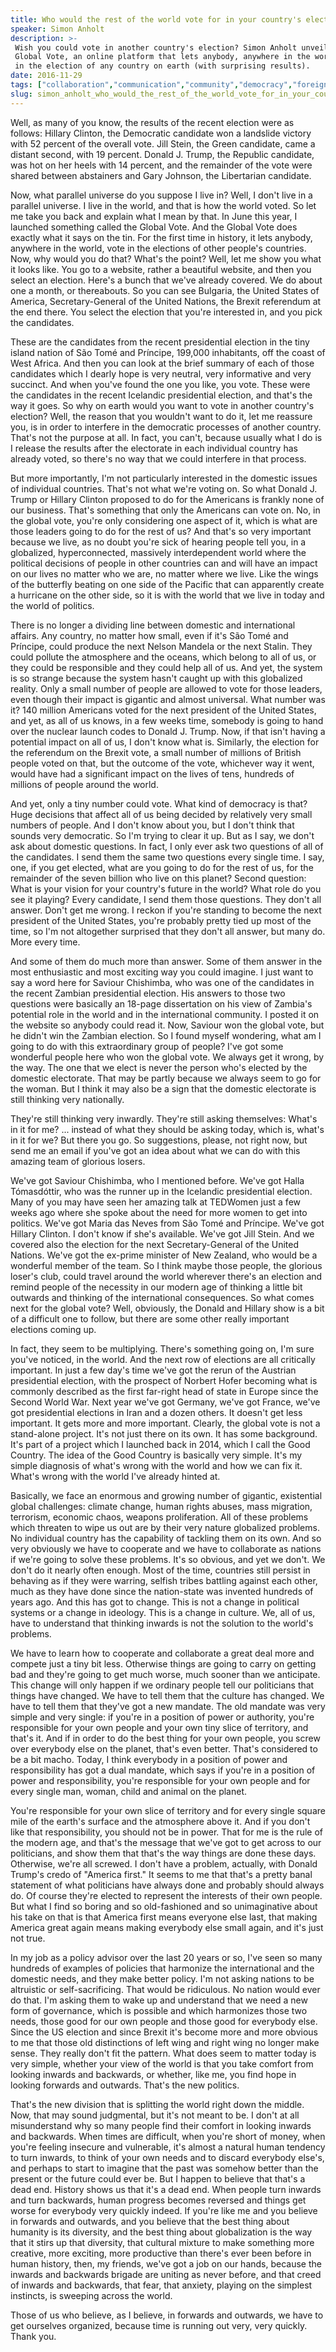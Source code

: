 ```yaml
---
title: Who would the rest of the world vote for in your country's election?
speaker: Simon Anholt
description: >-
 Wish you could vote in another country's election? Simon Anholt unveils the
 Global Vote, an online platform that lets anybody, anywhere in the world, "vote"
 in the election of any country on earth (with surprising results).
date: 2016-11-29
tags: ["collaboration","communication","community","democracy","foreign-policy","global-issues","economics","future","government","history","innovation","policy","social-change","politics","society","tedx","world-cultures"]
slug: simon_anholt_who_would_the_rest_of_the_world_vote_for_in_your_country_s_election
---
```


Well, as many of you know, the results of the recent election were as follows: Hillary
Clinton, the Democratic candidate won a landslide victory with 52 percent of the overall
vote. Jill Stein, the Green candidate, came a distant second, with 19 percent. Donald J.
Trump, the Republic candidate, was hot on her heels with 14 percent, and the remainder of
the vote were shared between abstainers and Gary Johnson, the Libertarian
candidate.

Now, what parallel universe do you suppose I live in? Well, I don't live in a parallel
universe. I live in the world, and that is how the world voted. So let me take you back
and explain what I mean by that. In June this year, I launched something called the Global
Vote. And the Global Vote does exactly what it says on the tin. For the first time in
history, it lets anybody, anywhere in the world, vote in the elections of other people's
countries. Now, why would you do that? What's the point? Well, let me show you what it
looks like. You go to a website, rather a beautiful website, and then you select an
election. Here's a bunch that we've already covered. We do about one a month, or
thereabouts. So you can see Bulgaria, the United States of America, Secretary-General of
the United Nations, the Brexit referendum at the end there. You select the election that
you're interested in, and you pick the candidates.

These are the candidates from the recent presidential election in the tiny island nation
of São Tomé and Príncipe, 199,000 inhabitants, off the coast of West Africa. And then you
can look at the brief summary of each of those candidates which I dearly hope is very
neutral, very informative and very succinct. And when you've found the one you like, you
vote. These were the candidates in the recent Icelandic presidential election, and that's
the way it goes. So why on earth would you want to vote in another country's election?
Well, the reason that you wouldn't want to do it, let me reassure you, is in order to
interfere in the democratic processes of another country. That's not the purpose at all.
In fact, you can't, because usually what I do is I release the results after the
electorate in each individual country has already voted, so there's no way that we could
interfere in that process.

But more importantly, I'm not particularly interested in the domestic issues of individual
countries. That's not what we're voting on. So what Donald J. Trump or Hillary Clinton
proposed to do for the Americans is frankly none of our business. That's something that
only the Americans can vote on. No, in the global vote, you're only considering one aspect
of it, which is what are those leaders going to do for the rest of us? And that's so very
important because we live, as no doubt you're sick of hearing people tell you, in a
globalized, hyperconnected, massively interdependent world where the political decisions
of people in other countries can and will have an impact on our lives no matter who we
are, no matter where we live. Like the wings of the butterfly beating on one side of the
Pacific that can apparently create a hurricane on the other side, so it is with the world
that we live in today and the world of politics.

There is no longer a dividing line between domestic and international affairs. Any
country, no matter how small, even if it's São Tomé and Príncipe, could produce the next
Nelson Mandela or the next Stalin. They could pollute the atmosphere and the oceans, which
belong to all of us, or they could be responsible and they could help all of us. And yet,
the system is so strange because the system hasn't caught up with this globalized reality.
Only a small number of people are allowed to vote for those leaders, even though their
impact is gigantic and almost universal. What number was it? 140 million Americans voted
for the next president of the United States, and yet, as all of us knows, in a few weeks
time, somebody is going to hand over the nuclear launch codes to Donald J. Trump. Now, if
that isn't having a potential impact on all of us, I don't know what is. Similarly, the
election for the referendum on the Brexit vote, a small number of millions of British
people voted on that, but the outcome of the vote, whichever way it went, would have had a
significant impact on the lives of tens, hundreds of millions of people around the
world.

And yet, only a tiny number could vote. What kind of democracy is that? Huge decisions that
affect all of us being decided by relatively very small numbers of people. And I don't
know about you, but I don't think that sounds very democratic. So I'm trying to clear it
up. But as I say, we don't ask about domestic questions. In fact, I only ever ask two
questions of all of the candidates. I send them the same two questions every single time.
I say, one, if you get elected, what are you going to do for the rest of us, for the
remainder of the seven billion who live on this planet? Second question: What is your
vision for your country's future in the world? What role do you see it playing? Every
candidate, I send them those questions. They don't all answer. Don't get me wrong. I
reckon if you're standing to become the next president of the United States, you're
probably pretty tied up most of the time, so I'm not altogether surprised that they don't
all answer, but many do. More every time.

And some of them do much more than answer. Some of them answer in the most enthusiastic
and most exciting way you could imagine. I just want to say a word here for Saviour
Chishimba, who was one of the candidates in the recent Zambian presidential election. His
answers to those two questions were basically an 18-page dissertation on his view of
Zambia's potential role in the world and in the international community. I posted it on
the website so anybody could read it. Now, Saviour won the global vote, but he didn't win
the Zambian election. So I found myself wondering, what am I going to do with this
extraordinary group of people? I've got some wonderful people here who won the global
vote. We always get it wrong, by the way. The one that we elect is never the person who's
elected by the domestic electorate. That may be partly because we always seem to go for
the woman. But I think it may also be a sign that the domestic electorate is still
thinking very nationally.

They're still thinking very inwardly. They're still asking themselves: What's in it for
me? ... instead of what they should be asking today, which is, what's in it for we? But
there you go. So suggestions, please, not right now, but send me an email if you've got an
idea about what we can do with this amazing team of glorious losers. 

We've got Saviour Chishimba, who I mentioned before. We've got Halla Tómasdóttir, who was
the runner up in the Icelandic presidential election. Many of you may have seen her
amazing talk at TEDWomen just a few weeks ago where she spoke about the need for more
women to get into politics. We've got Maria das Neves from São Tomé and Príncipe. We've
got Hillary Clinton. I don't know if she's available. We've got Jill Stein. And we covered
also the election for the next Secretary-General of the United Nations. We've got the
ex-prime minister of New Zealand, who would be a wonderful member of the team. So I think
maybe those people, the glorious loser's club, could travel around the world wherever
there's an election and remind people of the necessity in our modern age of thinking a
little bit outwards and thinking of the international consequences. So what comes next for
the global vote? Well, obviously, the Donald and Hillary show is a bit of a difficult one
to follow, but there are some other really important elections coming up.

In fact, they seem to be multiplying. There's something going on, I'm sure you've noticed,
in the world. And the next row of elections are all critically important. In just a few
day's time we've got the rerun of the Austrian presidential election, with the prospect of
Norbert Hofer becoming what is commonly described as the first far-right head of state in
Europe since the Second World War. Next year we've got Germany, we've got France, we've
got presidential elections in Iran and a dozen others. It doesn't get less important. It
gets more and more important. Clearly, the global vote is not a stand-alone project. It's
not just there on its own. It has some background. It's part of a project which I launched
back in 2014, which I call the Good Country. The idea of the Good Country is basically
very simple. It's my simple diagnosis of what's wrong with the world and how we can fix
it. What's wrong with the world I've already hinted at.

Basically, we face an enormous and growing number of gigantic, existential global
challenges: climate change, human rights abuses, mass migration, terrorism, economic
chaos, weapons proliferation. All of these problems which threaten to wipe us out are by
their very nature globalized problems. No individual country has the capability of
tackling them on its own. And so very obviously we have to cooperate and we have to
collaborate as nations if we're going to solve these problems. It's so obvious, and yet we
don't. We don't do it nearly often enough. Most of the time, countries still persist in
behaving as if they were warring, selfish tribes battling against each other, much as they
have done since the nation-state was invented hundreds of years ago. And this has got to
change. This is not a change in political systems or a change in ideology. This is a
change in culture. We, all of us, have to understand that thinking inwards is not the
solution to the world's problems.

We have to learn how to cooperate and collaborate a great deal more and compete just a
tiny bit less. Otherwise things are going to carry on getting bad and they're going to get
much worse, much sooner than we anticipate. This change will only happen if we ordinary
people tell our politicians that things have changed. We have to tell them that the
culture has changed. We have to tell them that they've got a new mandate. The old mandate
was very simple and very single: if you're in a position of power or authority, you're
responsible for your own people and your own tiny slice of territory, and that's it. And
if in order to do the best thing for your own people, you screw over everybody else on the
planet, that's even better. That's considered to be a bit macho. Today, I think everybody
in a position of power and responsibility has got a dual mandate, which says if you're in
a position of power and responsibility, you're responsible for your own people and for
every single man, woman, child and animal on the planet.

You're responsible for your own slice of territory and for every single square mile of the
earth's surface and the atmosphere above it. And if you don't like that responsibility,
you should not be in power. That for me is the rule of the modern age, and that's the
message that we've got to get across to our politicians, and show them that that's the way
things are done these days. Otherwise, we're all screwed. I don't have a problem, actually,
with Donald Trump's credo of "America first." It seems to me that that's a pretty banal
statement of what politicians have always done and probably should always do. Of course
they're elected to represent the interests of their own people. But what I find so boring
and so old-fashioned and so unimaginative about his take on that is that America first
means everyone else last, that making America great again means making everybody else
small again, and it's just not true.

In my job as a policy advisor over the last 20 years or so, I've seen so many hundreds of
examples of policies that harmonize the international and the domestic needs, and they
make better policy. I'm not asking nations to be altruistic or self-sacrificing. That
would be ridiculous. No nation would ever do that. I'm asking them to wake up and
understand that we need a new form of governance, which is possible and which harmonizes
those two needs, those good for our own people and those good for everybody else. Since
the US election and since Brexit it's become more and more obvious to me that those old
distinctions of left wing and right wing no longer make sense. They really don't fit the
pattern. What does seem to matter today is very simple, whether your view of the world is
that you take comfort from looking inwards and backwards, or whether, like me, you find
hope in looking forwards and outwards. That's the new politics.

That's the new division that is splitting the world right down the middle. Now, that may
sound judgmental, but it's not meant to be. I don't at all misunderstand why so many
people find their comfort in looking inwards and backwards. When times are difficult, when
you're short of money, when you're feeling insecure and vulnerable, it's almost a natural
human tendency to turn inwards, to think of your own needs and to discard everybody
else's, and perhaps to start to imagine that the past was somehow better than the present
or the future could ever be. But I happen to believe that that's a dead end. History shows
us that it's a dead end. When people turn inwards and turn backwards, human progress
becomes reversed and things get worse for everybody very quickly indeed. If you're like me
and you believe in forwards and outwards, and you believe that the best thing about
humanity is its diversity, and the best thing about globalization is the way that it stirs
up that diversity, that cultural mixture to make something more creative, more exciting,
more productive than there's ever been before in human history, then, my friends, we've
got a job on our hands, because the inwards and backwards brigade are uniting as never
before, and that creed of inwards and backwards, that fear, that anxiety, playing on the
simplest instincts, is sweeping across the world.

Those of us who believe, as I believe, in forwards and outwards, we have to get ourselves
organized, because time is running out very, very quickly. Thank you.

<!--
ad_duration=3.33
comment_count=86
event="TEDxFrankfurt"
external_start_time=0
has_talk_citation=1
intro_duration=11.82
is_subtitle_required="False"
is_talk_featured="True"
language="en"
language_swap="False"
native_language="en"
number_of_related_talks=6
number_of_speakers=1
number_of_subtitled_videos=22
number_of_tags=17
number_of_talk_download_languages=22
number_of_talk_more_resources=0
number_of_talk_recommendations=1
number_of_talks_take_actions=1
post_ad_duration=0.83
published_timestamp="2017-03-23 15:19:43"
recording_date="2016-11-29"
speaker_description="Policy advisor"
speaker_is_published=1
speaker_name="Simon Anholt"
talk_more_resources=[]
talk_name="Who would the rest of the world vote for in your country's election?"
talk_recommendations_blurb="Check out these extra resources and inspiration, curated by Simon Anholt."
talks_tags=["collaboration","communication","community","democracy","foreign-policy","global-issues","economics","future","government","history","innovation","policy","social-change","politics","society","tedx","world-cultures"]
url_audio="https://download.ted.com/talks/SimonAnholt_2016X.mp3?apikey=acme-roadrunner"
url_photo_speaker="https://pe.tedcdn.com/images/ted/58da27637077f4b043736457ef3102684eaf20bb_254x191.jpg"
url_photo_talk="https://s3.amazonaws.com/talkstar-photos/uploads/031e9648-eea2-49ee-9cc8-ee595cccd708/SimonAnholt_2016X-embed.jpg"
url_webpage="https://www.ted.com/talks/simon_anholt_who_would_the_rest_of_the_world_vote_for_in_your_country_s_election"
video_type_name="TEDx Talk"
-->